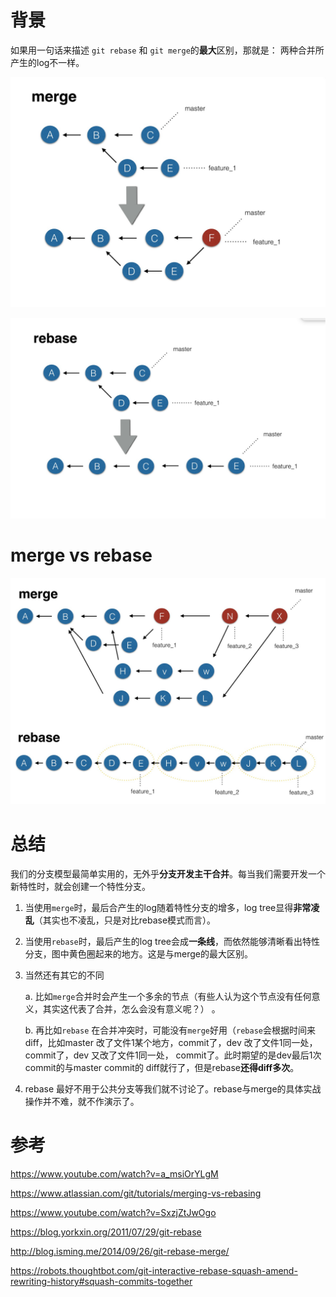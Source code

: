 # 背景

如果用一句话来描述 `git rebase` 和 `git merge`的**最大**区别，那就是：
两种合并所产生的log不一样。


![](/assets/merge.png)


![](/assets/rebase.png)

# merge vs rebase

![](/assets/rebase-vs-merge.png)

# 总结
我们的分支模型最简单实用的，无外乎**分支开发主干合并**。每当我们需要开发一个新特性时，就会创建一个特性分支。

1. 当使用`merge`时，最后合产生的log随着特性分支的增多，log tree显得**非常凌乱**（其实也不凌乱，只是对比rebase模式而言）。

2. 当使用`rebase`时，最后产生的log tree会成**一条线**，而依然能够清晰看出特性分支，图中黄色圈起来的地方。这是与merge的最大区别。

3. 当然还有其它的不同

    a. 比如`merge`合并时会产生一个多余的节点（有些人认为这个节点没有任何意义，其实这代表了合并，怎么会没有意义呢？） 。
    
    b. 再比如`rebase` 在合并冲突时，可能没有`merge`好用（`rebase`会根据时间来diff，比如master 改了文件1某个地方，commit了，dev 改了文件1同一处，commit了，dev 又改了文件1同一处， commit了。此时期望的是dev最后1次commit的与master commit的 diff就行了，但是rebase**还得diff多次**。

4. rebase 最好不用于公共分支等我们就不讨论了。rebase与merge的具体实战操作并不难，就不作演示了。
    
# 参考
https://www.youtube.com/watch?v=a_msiOrYLgM

https://www.atlassian.com/git/tutorials/merging-vs-rebasing

https://www.youtube.com/watch?v=SxzjZtJwOgo

https://blog.yorkxin.org/2011/07/29/git-rebase

http://blog.isming.me/2014/09/26/git-rebase-merge/

https://robots.thoughtbot.com/git-interactive-rebase-squash-amend-rewriting-history#squash-commits-together
